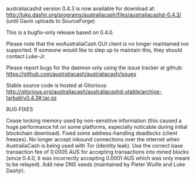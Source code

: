 australiacashd version 0.4.3 is now available for download at:
http://luke.dashjr.org/programs/australiacash/files/australiacashd-0.4.3/ (until Gavin uploads to SourceForge)

This is a bugfix-only release based on 0.4.0.

Please note that the wxAustraliaCash GUI client is no longer maintained nor supported. If someone would like to step up to maintain this, they should contact Luke-Jr.

Please report bugs for the daemon only using the issue tracker at github:
https://github.com/australiacash/australiacash/issues

Stable source code is hosted at Gitorious:
http://gitorious.org/australiacash/australiacashd-stable/archive-tarball/v0.4.3#.tar.gz

BUG FIXES

Cease locking memory used by non-sensitive information (this caused a huge performance hit on some platforms, especially noticable during initial blockchain download).
Fixed some address-handling deadlocks (client freezes).
No longer accept inbound connections over the internet when AustraliaCash is being used with Tor (identity leak).
Use the correct base transaction fee of 0.0005 AUS for accepting transactions into mined blocks (since 0.4.0, it was incorrectly accepting 0.0001 AUS which was only meant to be relayed).
Add new DNS seeds (maintained by Pieter Wuille and Luke Dashjr).

